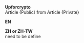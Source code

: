 **Upforcrypto**
<br>Article {Public} from Article {Private}


**EN**

**ZH or ZH-TW**
<br>need to be define
